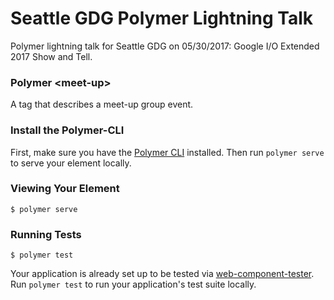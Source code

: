 # Seattle GDG Polymer Lightning Talk

Polymer lightning talk for Seattle GDG on 05/30/2017: Google I/O Extended 2017 Show and Tell.

### Polymer \<meet-up\>

A tag that describes a meet-up group event.

### Install the Polymer-CLI

First, make sure you have the [Polymer CLI](https://www.npmjs.com/package/polymer-cli) installed. Then run `polymer serve` to serve your element locally.

### Viewing Your Element

```
$ polymer serve
```

### Running Tests

```
$ polymer test
```

Your application is already set up to be tested via [web-component-tester](https://github.com/Polymer/web-component-tester). Run `polymer test` to run your application's test suite locally.
